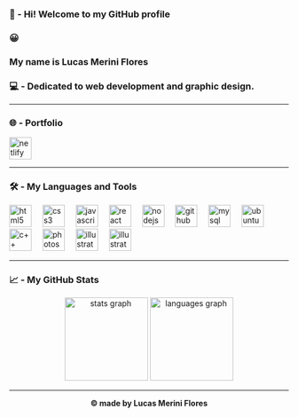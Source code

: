 ### 🚪 - Hi! Welcome to my GitHub profile

### 😀

### My name is Lucas Merini Flores

### 💻 - Dedicated to web development and graphic design.

---

### 🌐 - Portfolio

<div align="left">
  <a href="https://lucasmerini.netlify.app" target="_blank">
    <img src="https://skillicons.dev/icons?i=netlify" height="40" alt="netlify logo" />
  </a>
</div>

---

### 🛠️ - My Languages and Tools

<div align="left">
  <img src="https://cdn.jsdelivr.net/gh/devicons/devicon/icons/html5/html5-original.svg" height="40" alt="html5 logo" />
  <img width="12" />
  <img src="https://cdn.jsdelivr.net/gh/devicons/devicon/icons/css3/css3-original.svg" height="40" alt="css3 logo" />
  <img width="12" />
  <img src="https://cdn.jsdelivr.net/gh/devicons/devicon/icons/javascript/javascript-original.svg" height="40" alt="javascript logo" />
  <img width="12" />
  <img src="https://cdn.jsdelivr.net/gh/devicons/devicon/icons/react/react-original.svg" height="40" alt="react logo" />
  <img width="12" />
  <img src="https://cdn.jsdelivr.net/gh/devicons/devicon/icons/nodejs/nodejs-original.svg" height="40" alt="nodejs logo" />
  <img width="12" />
  <img src="https://cdn.jsdelivr.net/gh/devicons/devicon/icons/github/github-original.svg" height="40" alt="github logo" />
  <img width="12" />
  <img src="https://cdn.jsdelivr.net/gh/devicons/devicon/icons/mysql/mysql-original.svg" height="40" alt="mysql logo" />
  <img width="12" />
  <img src="https://cdn.jsdelivr.net/gh/devicons/devicon@latest/icons/ubuntu/ubuntu-original.svg" height="40" alt="ubuntu logo" />
  <img width="12" />
  <img src="https://cdn.jsdelivr.net/gh/devicons/devicon@latest/icons/cplusplus/cplusplus-original.svg" height="40" alt="c++ logo" />
  <img width="12" />
  <img src="https://cdn.jsdelivr.net/gh/devicons/devicon@latest/icons/photoshop/photoshop-original.svg" height="40" alt="photoshop logo"/>
  <img width="12" />
  <img src="https://cdn.jsdelivr.net/gh/devicons/devicon@latest/icons/illustrator/illustrator-plain.svg" height="40" alt="illustrator logo" />
  <img width="12" />
  <img src="https://cdn.jsdelivr.net/gh/devicons/devicon@latest/icons/figma/figma-original.svg" height="40" alt="illustrator logo" />
</div>

---

### 📈 - My GitHub Stats

<div align="center">
  <img src="https://github-readme-stats.vercel.app/api?username=lucasmeriniflores&hide_title=true&hide_rank=false&show_icons=true&include_all_commits=false&count_private=false&disable_animations=false&theme=dark&locale=en&hide_border=true&order=1" height="150" alt="stats graph" />
  <img src="https://github-readme-stats.vercel.app/api/top-langs?username=lucasmeriniflores&locale=en&hide_title=true&layout=compact&card_width=320&langs_count=6&theme=dark&hide_border=true&order=2" height="150" alt="languages graph" />
</div>

---

<p align="center"><strong>© made by Lucas Merini Flores</strong></p>

